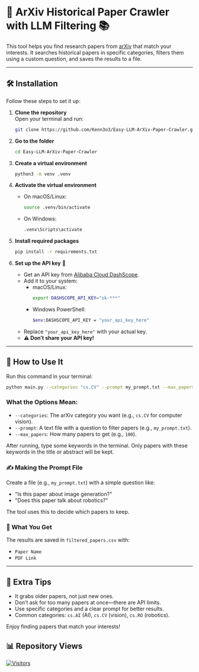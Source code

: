 # 🌟 ArXiv Historical Paper Crawler with LLM Filtering 📚

This tool helps you find research papers from [arXiv](https://arxiv.org/) that match your interests. It searches historical papers in specific categories, filters them using a custom question, and saves the results to a file.

---

## 🛠️ Installation

Follow these steps to set it up:

1. **Clone the repository**  
   Open your terminal and run:  
   ```bash
   git clone https://github.com/Kenn3o3/Easy-LLM-ArXiv-Paper-Crawler.git
   ```

2. **Go to the folder**  
   ```bash
   cd Easy-LLM-ArXiv-Paper-Crawler
   ```

3. **Create a virtual environment**  
   ```bash
   python3 -m venv .venv
   ```

4. **Activate the virtual environment**  
   - On macOS/Linux:  
     ```bash
     source .venv/bin/activate
     ```  
   - On Windows:  
     ```bash
     .venv\Scripts\activate
     ```

5. **Install required packages**  
   ```bash
   pip install -r requirements.txt
   ```

6. **Set up the API key** 🔑  
   - Get an API key from [Alibaba Cloud DashScope](https://bailian.console.alibabacloud.com).  
   - Add it to your system:  
     - macOS/Linux:  
       ```bash
       export DASHSCOPE_API_KEY="sk-***"
       ```  
     - Windows PowerShell:  
       ```bash
       $env:DASHSCOPE_API_KEY = "your_api_key_here"
       ```  
   - Replace `"your_api_key_here"` with your actual key.  
   - **⚠️ Don’t share your API key!**

---

## 🚀 How to Use It

Run this command in your terminal:  
```bash
python main.py --categories "cs.CV" --prompt my_prompt.txt --max_papers 10
```

### What the Options Mean:
- `--categories`: The arXiv category you want (e.g., `cs.CV` for computer vision).  
- `--prompt`: A text file with a question to filter papers (e.g., `my_prompt.txt`).  
- `--max_papers`: How many papers to get (e.g., `100`).  

After running, type some keywords in the terminal. Only papers with these keywords in the title or abstract will be kept.

### ✍️ Making the Prompt File
Create a file (e.g., `my_prompt.txt`) with a simple question like:  
- "Is this paper about image generation?"  
- "Does this paper talk about robotics?"  

The tool uses this to decide which papers to keep.

### 📄 What You Get
The results are saved in `filtered_papers.csv` with:  
- `Paper Name`  
- `PDF Link`  

---

## 📝 Extra Tips
- It grabs older papers, not just new ones.  
- Don’t ask for too many papers at once—there are API limits.  
- Use specific categories and a clear prompt for better results.  
- Common categories: `cs.AI` (AI), `cs.CV` (vision), `cs.RO` (robotics).  

Enjoy finding papers that match your interests!

## 📊 Repository Views

[![Visitors](https://api.visitorbadge.io/api/combined?path=https%3A%2F%2Fgithub.com%2FKenn3o3%2FEasy-LLM-ArXiv-Paper-Crawler&countColor=%23dce775)](https://visitorbadge.io/status?path=https%3A%2F%2Fgithub.com%2FKenn3o3%2FEasy-LLM-ArXiv-Paper-Crawler)

